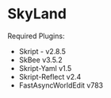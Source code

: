 # SkyLand

Required Plugins:
  - Skript - v2.8.5
  - SkBee v3.5.2
  - Skript-Yaml v1.5
  - Skript-Reflect v2.4
  - FastAsyncWorldEdit v783
